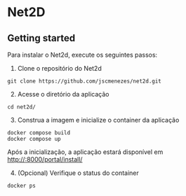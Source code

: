 # Net2D

## Getting started

Para instalar o Net2d, execute os seguintes passos:
1. Clone o repositório do Net2d
```
git clone https://github.com/jscmenezes/net2d.git
```

2. Acesse o diretório da aplicação
```
cd net2d/
```

3. Construa a imagem e inicialize o container da aplicação
```
docker compose build
docker compose up
```

Após a inicialização, a aplicação estará disponível em [http://<ip-do-servidor>:8000/portal/install/](http://<ip-do-servidor>:8000/portal/install/)

4. (Opcional) Verifique o status do container
```
docker ps
```

